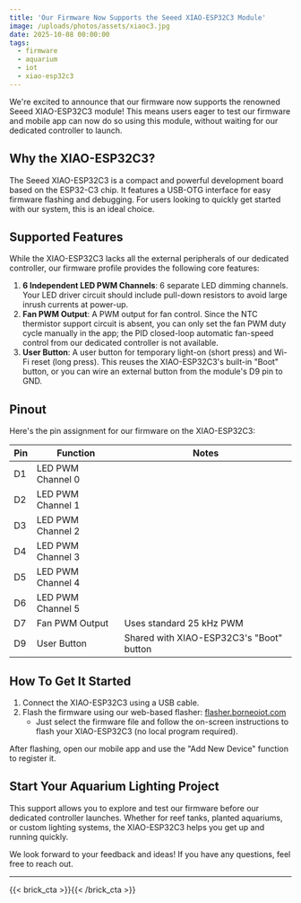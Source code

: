 ```yaml
---
title: 'Our Firmware Now Supports the Seeed XIAO-ESP32C3 Module'
image: /uploads/photos/assets/xiaoc3.jpg
date: 2025-10-08 00:00:00
tags:
  - firmware
  - aquarium
  - iot
  - xiao-esp32c3
---
```


We're excited to announce that our firmware now supports the renowned Seeed XIAO-ESP32C3 module! This means users eager to test our firmware and mobile app can now do so using this module, without waiting for our dedicated controller to launch.

## Why the XIAO-ESP32C3?

The Seeed XIAO-ESP32C3 is a compact and powerful development board based on the ESP32-C3 chip. It features a USB-OTG interface for easy firmware flashing and debugging. For users looking to quickly get started with our system, this is an ideal choice.

## Supported Features

While the XIAO-ESP32C3 lacks all the external peripherals of our dedicated controller, our firmware profile provides the following core features:

1. **6 Independent LED PWM Channels**: 6 separate LED dimming channels. Your LED driver circuit should include pull-down resistors to avoid large inrush currents at power-up.
2. **Fan PWM Output**: A PWM output for fan control. Since the NTC thermistor support circuit is absent, you can only set the fan PWM duty cycle manually in the app; the PID closed-loop automatic fan-speed control from our dedicated controller is not available.
3. **User Button**: A user button for temporary light-on (short press) and Wi-Fi reset (long press). This reuses the XIAO-ESP32C3's built-in "Boot" button, or you can wire an external button from the module's D9 pin to GND.

## Pinout

Here's the pin assignment for our firmware on the XIAO-ESP32C3:

| Pin | Function             | Notes                                                                 |
|-----|----------------------|-----------------------------------------------------------------------|
| D1  | LED PWM Channel 0    |                                                                       |
| D2  | LED PWM Channel 1    |                                                                       |
| D3  | LED PWM Channel 2    |                                                                       |
| D4  | LED PWM Channel 3    |                                                                       |
| D5  | LED PWM Channel 4    |                                                                       |
| D6  | LED PWM Channel 5    |                                                                       |
| D7  | Fan PWM Output       | Uses standard 25 kHz PWM                                              |
| D9  | User Button          | Shared with XIAO-ESP32C3's "Boot" button                              |

## How To Get It Started

1. Connect the XIAO-ESP32C3 using a USB cable.
2. Flash the firmware using our web-based flasher: [flasher.borneoiot.com](https://flasher.borneoiot.com)
    - Just select the firmware file and follow the on-screen instructions to flash your XIAO-ESP32C3 (no local program required).

After flashing, open our mobile app and use the "Add New Device" function to register it.

## Start Your Aquarium Lighting Project

This support allows you to explore and test our firmware before our dedicated controller launches. Whether for reef tanks, planted aquariums, or custom lighting systems, the XIAO-ESP32C3 helps you get up and running quickly.

We look forward to your feedback and ideas! If you have any questions, feel free to reach out.

---

{{< brick_cta >}}{{< /brick_cta >}}